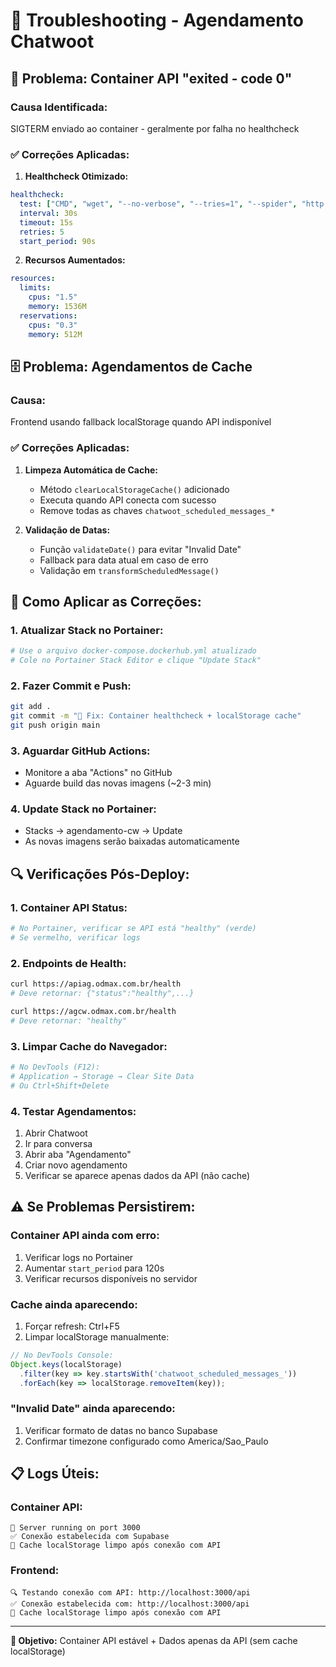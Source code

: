 # 🔧 Troubleshooting - Agendamento Chatwoot

## 🚨 Problema: Container API "exited - code 0"

### **Causa Identificada:**
SIGTERM enviado ao container - geralmente por falha no healthcheck

### **✅ Correções Aplicadas:**

1. **Healthcheck Otimizado:**
```yaml
healthcheck:
  test: ["CMD", "wget", "--no-verbose", "--tries=1", "--spider", "http://localhost:3000/health"]
  interval: 30s
  timeout: 15s
  retries: 5
  start_period: 90s
```

2. **Recursos Aumentados:**
```yaml
resources:
  limits:
    cpus: "1.5"
    memory: 1536M
  reservations:
    cpus: "0.3"
    memory: 512M
```

## 🗄️ Problema: Agendamentos de Cache

### **Causa:**
Frontend usando fallback localStorage quando API indisponível

### **✅ Correções Aplicadas:**

1. **Limpeza Automática de Cache:**
   - Método `clearLocalStorageCache()` adicionado
   - Executa quando API conecta com sucesso
   - Remove todas as chaves `chatwoot_scheduled_messages_*`

2. **Validação de Datas:**
   - Função `validateDate()` para evitar "Invalid Date"
   - Fallback para data atual em caso de erro
   - Validação em `transformScheduledMessage()`

## 🔧 Como Aplicar as Correções:

### **1. Atualizar Stack no Portainer:**
```bash
# Use o arquivo docker-compose.dockerhub.yml atualizado
# Cole no Portainer Stack Editor e clique "Update Stack"
```

### **2. Fazer Commit e Push:**
```bash
git add .
git commit -m "🔧 Fix: Container healthcheck + localStorage cache"
git push origin main
```

### **3. Aguardar GitHub Actions:**
- Monitore a aba "Actions" no GitHub
- Aguarde build das novas imagens (~2-3 min)

### **4. Update Stack no Portainer:**
- Stacks → agendamento-cw → Update
- As novas imagens serão baixadas automaticamente

## 🔍 Verificações Pós-Deploy:

### **1. Container API Status:**
```bash
# No Portainer, verificar se API está "healthy" (verde)
# Se vermelho, verificar logs
```

### **2. Endpoints de Health:**
```bash
curl https://apiag.odmax.com.br/health
# Deve retornar: {"status":"healthy",...}

curl https://agcw.odmax.com.br/health
# Deve retornar: "healthy"
```

### **3. Limpar Cache do Navegador:**
```bash
# No DevTools (F12):
# Application → Storage → Clear Site Data
# Ou Ctrl+Shift+Delete
```

### **4. Testar Agendamentos:**
1. Abrir Chatwoot
2. Ir para conversa
3. Abrir aba "Agendamento"
4. Criar novo agendamento
5. Verificar se aparece apenas dados da API (não cache)

## ⚠️ Se Problemas Persistirem:

### **Container API ainda com erro:**
1. Verificar logs no Portainer
2. Aumentar `start_period` para 120s
3. Verificar recursos disponíveis no servidor

### **Cache ainda aparecendo:**
1. Forçar refresh: Ctrl+F5
2. Limpar localStorage manualmente:
```javascript
// No DevTools Console:
Object.keys(localStorage)
  .filter(key => key.startsWith('chatwoot_scheduled_messages_'))
  .forEach(key => localStorage.removeItem(key));
```

### **"Invalid Date" ainda aparecendo:**
1. Verificar formato de datas no banco Supabase
2. Confirmar timezone configurado como America/Sao_Paulo

## 📋 Logs Úteis:

### **Container API:**
```
🚀 Server running on port 3000
✅ Conexão estabelecida com Supabase
🧹 Cache localStorage limpo após conexão com API
```

### **Frontend:**
```
🔍 Testando conexão com API: http://localhost:3000/api
✅ Conexão estabelecida com: http://localhost:3000/api
🧹 Cache localStorage limpo após conexão com API
```

---

**🎯 Objetivo:** Container API estável + Dados apenas da API (sem cache localStorage)